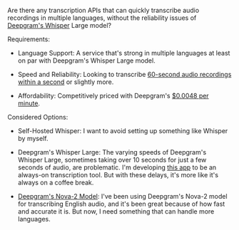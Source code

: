 Are there any transcription APIs that can quickly transcribe audio recordings in multiple languages, without the reliability issues of [Deepgram's Whisper](https://deepgram.com/learn/improved-whisper-api) Large model?

Requirements:

- Language Support: A service that's strong in multiple languages at least on par with Deepgram's Whisper Large model.

- Speed and Reliability: Looking to transcribe [60-second audio recordings within a second](https://github.com/8ta4/say/blob/ec3f41851f22a5847ebcce4af14565fdede35547/DONTREADME.md#latency) or slightly more.

- Affordability: Competitively priced with Deepgram's [$0.0048 per minute](https://deepgram.com/pricing#:~:text=Whisper%20Large-,%240.0048/min,-%240.0048/min).

Considered Options:

- Self-Hosted Whisper: I want to avoid setting up something like Whisper by myself.

- Deepgram's Whisper Large: The varying speeds of Deepgram's Whisper Large, sometimes taking over 10 seconds for just a few seconds of audio, are problematic. I'm developing [this app](https://github.com/8ta4/say) to be an always-on transcription tool. But with these delays, it's more like it's always on a coffee break.

- [Deepgram's Nova-2 Model](https://deepgram.com/learn/nova-2-speech-to-text-api): I've been using Deepgram's Nova-2 model for transcribing English audio, and it's been great because of how fast and accurate it is. But now, I need something that can handle more languages.
